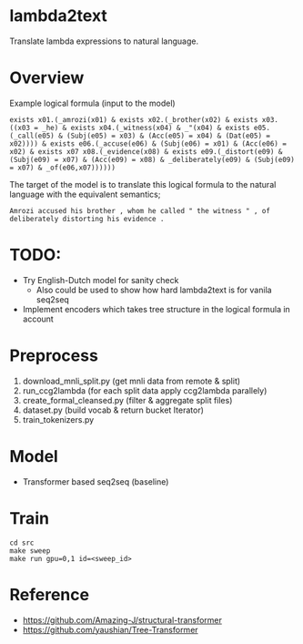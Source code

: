 # lambda2text

Translate lambda expressions to natural language.

# Overview

Example logical formula (input to the model)

```
exists x01.(_amrozi(x01) & exists x02.(_brother(x02) & exists x03.((x03 = _he) & exists x04.(_witness(x04) & _"(x04) & exists e05.(_call(e05) & (Subj(e05) = x03) & (Acc(e05) = x04) & (Dat(e05) = x02)))) & exists e06.(_accuse(e06) & (Subj(e06) = x01) & (Acc(e06) = x02) & exists x07 x08.(_evidence(x08) & exists e09.(_distort(e09) & (Subj(e09) = x07) & (Acc(e09) = x08) & _deliberately(e09) & (Subj(e09) = x07) & _of(e06,x07))))))
```

The target of the model is to translate this logical formula to the natural language with the equivalent semantics;

```
Amrozi accused his brother , whom he called " the witness " , of deliberately distorting his evidence .
```

# TODO:

- Try English-Dutch model for sanity check 
    - Also could be used to show how hard lambda2text is for vanila seq2seq
- Implement encoders which takes tree structure in the logical formula in account

# Preprocess

1. download_mnli_split.py (get mnli data from remote & split)
2. run_ccg2lambda (for each split data apply ccg2lambda parallely)
3. create_formal_cleansed.py (filter & aggregate split files)
4. dataset.py (build vocab & return bucket Iterator)
5. train_tokenizers.py

# Model

- Transformer based seq2seq (baseline)

# Train

```
cd src
make sweep
make run gpu=0,1 id=<sweep_id>
```

# Reference

- https://github.com/Amazing-J/structural-transformer
- https://github.com/yaushian/Tree-Transformer
